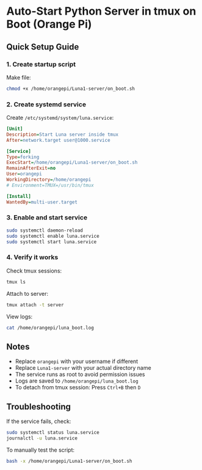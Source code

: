 # Auto-Start Python Server in tmux on Boot (Orange Pi)

## Quick Setup Guide

### 1. Create startup script

Make file:
```bash
chmod +x /home/orangepi/Luna1-server/on_boot.sh
```

### 2. Create systemd service

Create `/etc/systemd/system/luna.service`:

```ini
[Unit]
Description=Start Luna server inside tmux
After=network.target user@1000.service

[Service]
Type=forking
ExecStart=/home/orangepi/Luna1-server/on_boot.sh
RemainAfterExit=no
User=orangepi
WorkingDirectory=/home/orangepi
# Environment=TMUX=/usr/bin/tmux

[Install]
WantedBy=multi-user.target
```

### 3. Enable and start service

```bash
sudo systemctl daemon-reload
sudo systemctl enable luna.service
sudo systemctl start luna.service
```

### 4. Verify it works

Check tmux sessions:
```bash
tmux ls
```

Attach to server:
```bash
tmux attach -t server
```

View logs:
```bash
cat /home/orangepi/luna_boot.log
```

## Notes

- Replace `orangepi` with your username if different
- Replace `Luna1-server` with your actual directory name
- The service runs as root to avoid permission issues
- Logs are saved to `/home/orangepi/luna_boot.log`
- To detach from tmux session: Press `Ctrl+B` then `D`

## Troubleshooting

If the service fails, check:
```bash
sudo systemctl status luna.service
journalctl -u luna.service
```

To manually test the script:
```bash
bash -x /home/orangepi/Luna1-server/on_boot.sh
```